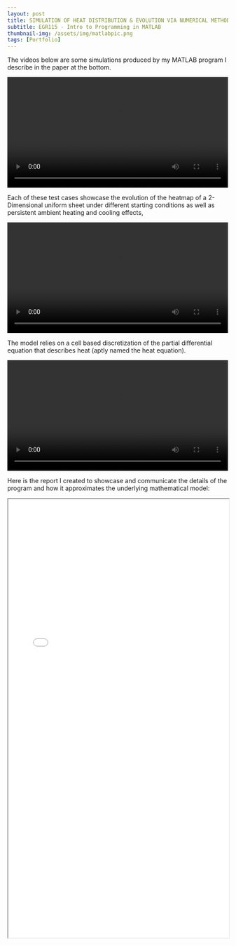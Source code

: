 ```yaml
---
layout: post
title: SIMULATION OF HEAT DISTRIBUTION & EVOLUTION VIA NUMERICAL METHODS
subtitle: EGR115 - Intro to Programming in MATLAB
thumbnail-img: /assets/img/matlabpic.png
tags: [Portfolio]
---
```

The videos below are some simulations produced by my MATLAB program I describe in the paper at the bottom.

<video width="100%" height="auto" controls>
  <source src="/assets/img/heatmap1.mp4" type="video/mp4">
</video>

Each of these test cases showcase the evolution of the heatmap of a 2-Dimensional uniform sheet under different starting conditions as well as persistent ambient heating and cooling effects,

<video width="100%" height="auto" controls>
  <source src="/assets/img/heatmap2.mp4" type="video/mp4">
</video>

The model relies on a cell based discretization of the partial differential equation that describes heat (aptly named the heat equation).

<video width="100%" height="auto" controls>
  <source src="/assets/img/heatmap3.mp4" type="video/mp4">
</video>

Here is the report I created to showcase and communicate the details of the program and how it approximates the underlying mathematical model:

<iframe src="/assets/img/MATLAB Final (1).pdf" width="100%" height="1000px"></iframe>
